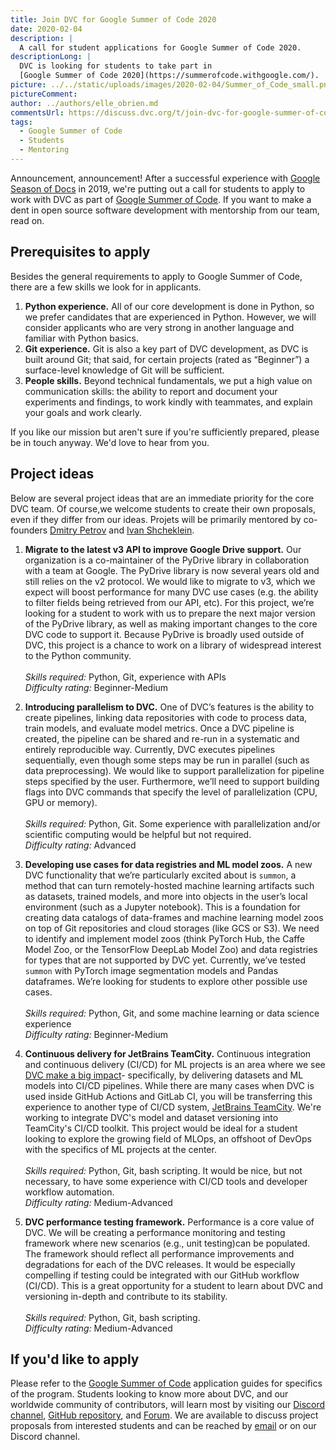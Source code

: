 ```yaml
---
title: Join DVC for Google Summer of Code 2020
date: 2020-02-04
description: |
  A call for student applications for Google Summer of Code 2020.
descriptionLong: |
  DVC is looking for students to take part in
  [Google Summer of Code 2020](https://summerofcode.withgoogle.com/).
picture: ../../static/uploads/images/2020-02-04/Summer_of_Code_small.png
pictureComment:
author: ../authors/elle_obrien.md
commentsUrl: https://discuss.dvc.org/t/join-dvc-for-google-summer-of-code/317
tags:
  - Google Summer of Code
  - Students
  - Mentoring
---
```


Announcement, announcement! After a successful experience with
[Google Season of Docs](https://developers.google.com/season-of-docs) in 2019,
we're putting out a call for students to apply to work with DVC as part of
[Google Summer of Code](https://summerofcode.withgoogle.com/). If you want to
make a dent in open source software development with mentorship from our team,
read on.

## Prerequisites to apply

Besides the general requirements to apply to Google Summer of Code, there are a
few skills we look for in applicants.

1. **Python experience.** All of our core development is done in Python, so we
   prefer candidates that are experienced in Python. However, we will consider
   applicants who are very strong in another language and familiar with Python
   basics.
2. **Git experience.** Git is also a key part of DVC development, as DVC is
   built around Git; that said, for certain projects (rated as “Beginner”) a
   surface-level knowledge of Git will be sufficient.
3. **People skills.** Beyond technical fundamentals, we put a high value on
   communication skills: the ability to report and document your experiments and
   findings, to work kindly with teammates, and explain your goals and work
   clearly.

If you like our mission but aren't sure if you're sufficiently prepared, please
be in touch anyway. We'd love to hear from you.

## Project ideas

Below are several project ideas that are an immediate priority for the core DVC
team. Of course,we welcome students to create their own proposals, even if they
differ from our ideas. Projets will be primarily mentored by co-founders
[Dmitry Petrov](https://github.com/dmpetrov) and
[Ivan Shcheklein](https://github.com/shcheklein).

1. **Migrate to the latest v3 API to improve Google Drive support.** Our
   organization is a co-maintainer of the PyDrive library in collaboration with
   a team at Google. The PyDrive library is now several years old and still
   relies on the v2 protocol. We would like to migrate to v3, which we expect
   will boost performance for many DVC use cases (e.g. the ability to filter
   fields being retrieved from our API, etc). For this project, we’re looking
   for a student to work with us to prepare the next major version of the
   PyDrive library, as well as making important changes to the core DVC code to
   support it. Because PyDrive is broadly used outside of DVC, this project is a
   chance to work on a library of widespread interest to the Python community.
   <br /> <br /> _Skills required:_ Python, Git, experience with APIs <br />
   _Difficulty rating:_ Beginner-Medium <br />

2. **Introducing parallelism to DVC.** One of DVC’s features is the ability to
   create pipelines, linking data repositories with code to process data, train
   models, and evaluate model metrics. Once a DVC pipeline is created, the
   pipeline can be shared and re-run in a systematic and entirely reproducible
   way. Currently, DVC executes pipelines sequentially, even though some steps
   may be run in parallel (such as data preprocessing). We would like to support
   parallelization for pipeline steps specified by the user. Furthermore, we’ll
   need to support building flags into DVC commands that specify the level of
   parallelization (CPU, GPU or memory). <br /> <br /> _Skills required:_
   Python, Git. Some experience with parallelization and/or scientific computing
   would be helpful but not required. <br /> _Difficulty rating:_ Advanced
   <br />

3. **Developing use cases for data registries and ML model zoos.** A new DVC
   functionality that we’re particularly excited about is `summon`, a method
   that can turn remotely-hosted machine learning artifacts such as datasets,
   trained models, and more into objects in the user’s local environment (such
   as a Jupyter notebook). This is a foundation for creating data catalogs of
   data-frames and machine learning model zoos on top of Git repositories and
   cloud storages (like GCS or S3). We need to identify and implement model zoos
   (think PyTorch Hub, the Caffe Model Zoo, or the TensorFlow DeepLab Model Zoo)
   and data registries for types that are not supported by DVC yet. Currently,
   we’ve tested `summon` with PyTorch image segmentation models and Pandas
   dataframes. We’re looking for students to explore other possible use cases.
   <br /> <br /> _Skills required:_ Python, Git, and some machine learning or
   data science experience <br /> _Difficulty rating:_ Beginner-Medium <br />

4. **Continuous delivery for JetBrains TeamCity.** Continuous integration and
   continuous delivery (CI/CD) for ML projects is an area where we see
   [DVC make a big impact](https://martinfowler.com/articles/cd4ml.html)-
   specifically, by delivering datasets and ML models into CI/CD pipelines.
   While there are many cases when DVC is used inside GitHub Actions and GitLab
   CI, you will be transferring this experience to another type of CI/CD system,
   [JetBrains TeamCity](https://www.jetbrains.com/teamcity/). We're working to
   integrate DVC's model and dataset versioning into TeamCity's CI/CD toolkit.
   This project would be ideal for a student looking to explore the growing
   field of MLOps, an offshoot of DevOps with the specifics of ML projects at
   the center. <br /> <br /> _Skills required:_ Python, Git, bash scripting. It
   would be nice, but not necessary, to have some experience with CI/CD tools
   and developer workflow automation. <br /> _Difficulty rating:_
   Medium-Advanced <br />

5. **DVC performance testing framework.** Performance is a core value of DVC. We
   will be creating a performance monitoring and testing framework where new
   scenarios (e.g., unit testing)can be populated. The framework should reflect
   all performance improvements and degradations for each of the DVC releases.
   It would be especially compelling if testing could be integrated with our
   GitHub workflow (CI/CD). This is a great opportunity for a student to learn
   about DVC and versioning in-depth and contribute to its stability. <br />
   <br /> _Skills required:_ Python, Git, bash scripting. <br /> _Difficulty
   rating:_ Medium-Advanced <br />

## If you'd like to apply

Please refer to the
[Google Summer of Code](https://summerofcode.withgoogle.com/) application guides
for specifics of the program. Students looking to know more about DVC, and our
worldwide community of contributors, will learn most by visiting our
[Discord channel](https://dvc.org/chat),
[GitHub repository](https://github.com/iterative/dvc), and
[Forum](https://discuss.dvc.org/). We are available to discuss project proposals
from interested students and can be reached by [email](mailto:support@dvc.org)
or on our Discord channel.
